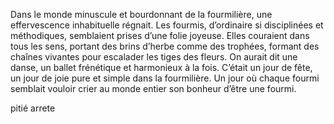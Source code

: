 Dans le monde minuscule et bourdonnant de la fourmilière, une effervescence inhabituelle régnait.
Les fourmis, d’ordinaire si disciplinées et méthodiques, semblaient prises d’une folie joyeuse.
Elles couraient dans tous les sens, portant des brins d’herbe comme des trophées, formant des
chaînes vivantes pour escalader les tiges des fleurs. On aurait dit une danse, un ballet frénétique
et harmonieux à la fois. C’était un jour de fête, un jour de joie pure et simple dans la fourmilière.
Un jour où chaque fourmi semblait vouloir crier au monde entier son bonheur d’être une fourmi.

pitié arrete
